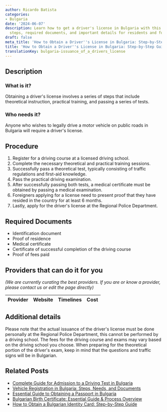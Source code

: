 ```yaml
---
author: Ricardo Batista
categories:
- Bulgaria
date: '2024-06-07'
description: Learn how to get a driver's license in Bulgaria with this guide. Includes
  steps, required documents, and important details for residents and foreigners.
draft: false
meta_title: 'How to Obtain a Driver''s License in Bulgaria: Step-by-Step Guide'
title: 'How to Obtain a Driver''s License in Bulgaria: Step-by-Step Guide'
translationKey: bulgaria-issuance_of_a_drivers_license
---
```


## Description
### What is it?
Obtaining a driver's license involves a series of steps that include theoretical instruction, practical training, and passing a series of tests. 

### Who needs it?
Anyone who wishes to legally drive a motor vehicle on public roads in Bulgaria will require a driver's license. 

## Procedure

1. Register for a driving course at a licensed driving school.
2. Complete the necessary theoretical and practical training sessions. 
3. Successfully pass a theoretical test, typically consisting of traffic regulations and first-aid knowledge.
4. Pass the practical driving examination.
5. After successfully passing both tests, a medical certificate must be obtained by passing a medical examination.
6. Foreigners applying for a license need to present proof that they have resided in the country for at least 6 months.
7. Lastly, apply for the driver's license at the Regional Police Department. 

## Required Documents

- Identification document
- Proof of residence
- Medical certificate
- Certificate of successful completion of the driving course
- Proof of fees paid

## Providers that can do it for you

_(We are currently curating the best providers. If you are or know a provider, please contact us or edit the page directly)_

| Provider        |     Website     |     Timelines    |       Cost      |
| --------------- | --------------- |  :-------------: | :-------------: |

## Additional details

Please note that the actual issuance of the driver's license must be done personally at the Regional Police Department, this cannot be performed by a driving school. The fees for the driving course and exams may vary based on the driving school you choose. When preparing for the theoretical portion of the driver's exam, keep in mind that the questions and traffic signs will be in Bulgarian.


## Related Posts

- [Complete Guide for Admission to a Driving Test in Bulgaria](https://tramitit.com/guides/bulgaria/admission_to_a_driving_test/)
- [Vehicle Registration in Bulgaria: Steps, Needs, and Documents](https://tramitit.com/guides/bulgaria/registration_of_a_new_vehicle/)
- [Essential Guide to Obtaining a Passport in Bulgaria](https://tramitit.com/guides/bulgaria/issuance_of_a_passport/)
- [Bulgarian Birth Certificate: Essential Guide & Process Overview](https://tramitit.com/guides/bulgaria/issuance_of_a_birth_certificate/)
- [How to Obtain a Bulgarian Identity Card: Step-by-Step Guide](https://tramitit.com/guides/bulgaria/issuance_of_an_identity_card/)